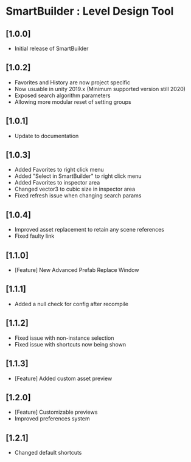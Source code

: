 # SmartBuilder : Level Design Tool

## [1.0.0]
- Initial release of SmartBuilder

## [1.0.2]
- Favorites and History are now project specific
- Now usuable in unity 2019.x (Minimum supported version still 2020)
- Exposed search algorithm parameters
- Allowing more modular reset of setting groups

## [1.0.1]
- Update to documentation

## [1.0.3]
- Added Favorites to right click menu
- Added "Select in SmartBuilder" to right click menu
- Added Favorites to inspector area
- Changed vector3 to cubic size in inspector area
- Fixed refresh issue when changing search params

## [1.0.4]
- Improved asset replacement to retain any scene references
- Fixed faulty link

## [1.1.0]
- [Feature] New Advanced Prefab Replace Window

## [1.1.1]
- Added a null check for config after recompile

## [1.1.2]
- Fixed issue with non-instance selection
- Fixed issue with shortcuts now being shown

## [1.1.3]
- [Feature] Added custom asset preview

## [1.2.0]
- [Feature] Customizable previews
- Improved preferences system

## [1.2.1]
- Changed default shortcuts

